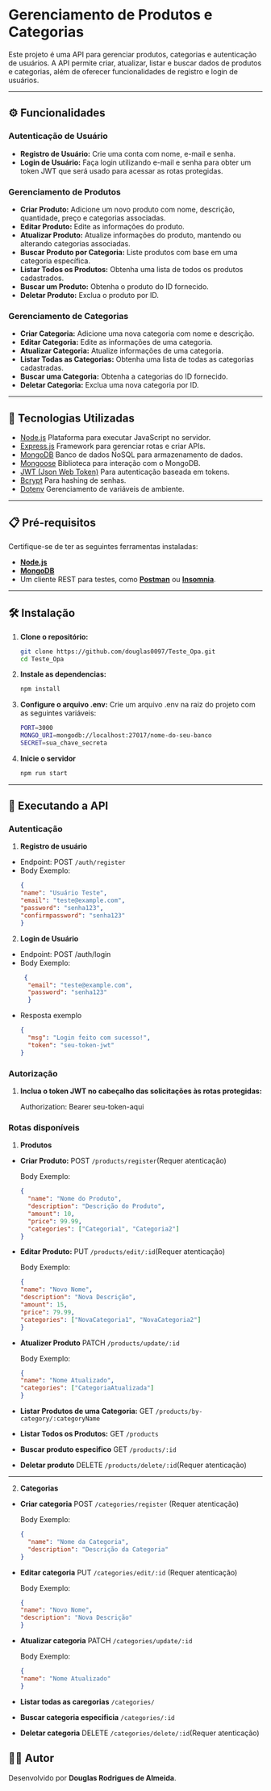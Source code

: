 # Gerenciamento de Produtos e Categorias

Este projeto é uma API para gerenciar produtos, categorias e autenticação de usuários. A API permite criar, atualizar, listar e buscar dados de produtos e categorias, além de oferecer funcionalidades de registro e login de usuários.

---

## ⚙️ Funcionalidades

### **Autenticação de Usuário**
- **Registro de Usuário:** Crie uma conta com nome, e-mail e senha.
- **Login de Usuário:** Faça login utilizando e-mail e senha para obter um token JWT que será usado para acessar as rotas protegidas.

### **Gerenciamento de Produtos**
- **Criar Produto:** Adicione um novo produto com nome, descrição, quantidade, preço e categorias associadas.
- **Editar Produto:** Edite as informações do produto.
- **Atualizar Produto:** Atualize informações do produto, mantendo ou alterando categorias associadas.
- **Buscar Produto por Categoria:** Liste produtos com base em uma categoria específica.
- **Listar Todos os Produtos:** Obtenha uma lista de todos os produtos cadastrados.
- **Buscar um Produto:** Obtenha o produto do ID fornecido.
- **Deletar Produto:** Exclua o produto por ID.


### **Gerenciamento de Categorias**
- **Criar Categoria:** Adicione uma nova categoria com nome e descrição.
- **Editar Categoria:** Edite as informações de uma categoria.
- **Atualizar Categoria:** Atualize informações de uma categoria.
- **Listar Todas as Categorias:** Obtenha uma lista de todas as categorias cadastradas.
- **Buscar uma Categoria:** Obtenha a categorias do ID fornecido.
- **Deletar Categoria:** Exclua uma nova categoria por ID.
---

## 🚀 Tecnologias Utilizadas

- [Node.js](https://nodejs.org/) Plataforma para executar JavaScript no servidor.
- [Express.js](https://expressjs.com/) Framework para gerenciar rotas e criar APIs.
- [MongoDB](https://www.mongodb.com/) Banco de dados NoSQL para armazenamento de dados.
- [Mongoose](https://mongoosejs.com/) Biblioteca para interação com o MongoDB.
- [JWT (Json Web Token)](https://jwt.io/)  Para autenticação baseada em tokens.
- [Bcrypt](https://github.com/kelektiv/node.bcrypt.js) Para hashing de senhas.
- [Dotenv](https://github.com/motdotla/dotenv) Gerenciamento de variáveis de ambiente.

---

## 📋 Pré-requisitos

Certifique-se de ter as seguintes ferramentas instaladas:

- **[Node.js](https://nodejs.org/)**
- **[MongoDB](https://www.mongodb.com/try/download/community)**
- Um cliente REST para testes, como **[Postman](https://www.postman.com/)** ou **[Insomnia](https://insomnia.rest/)**.

---

## 🛠️ Instalação

1. **Clone o repositório:**
   ```bash
   git clone https://github.com/douglas0097/Teste_Opa.git
   cd Teste_Opa
2. **Instale as dependencias:**
    ```bash
    npm install
3. **Configure o arquivo .env:** Crie um arquivo .env na raiz do projeto com as seguintes variáveis:
    ```bash
    PORT=3000
    MONGO_URI=mongodb://localhost:27017/nome-do-seu-banco
    SECRET=sua_chave_secreta
4. **Inicie o servidor**
    ```bash
    npm run start
---

## 🧪 Executando a API

### **Autenticação**
   
1. **Registro de usuário**
- Endpoint: POST `/auth/register`
- Body Exemplo:
  ```json
  {
  "name": "Usuário Teste",
  "email": "teste@example.com",
  "password": "senha123",
  "confirmpassword": "senha123"
  }

2. **Login de Usuário**
- Endpoint: POST /auth/login
- Body Exemplo:
  ```json
   {
    "email": "teste@example.com",
    "password": "senha123"
    }

- Resposta exemplo
  ```json
  {
    "msg": "Login feito com sucesso!",
    "token": "seu-token-jwt"
  }

### Autorização

1. **Inclua o token JWT no cabeçalho das solicitações às rotas protegidas:**
   
   Authorization: Bearer seu-token-aqui
   
### Rotas disponíveis

1. **Produtos**
- **Criar Produto:** POST `/products/register`(Requer atenticação)

    Body Exemplo:
    ```json
    {
      "name": "Nome do Produto",
      "description": "Descrição do Produto",
      "amount": 10,
      "price": 99.99,
      "categories": ["Categoria1", "Categoria2"]
    }
- **Editar Produto:** PUT `/products/edit/:id`(Requer atenticação)
    
    Body Exemplo:
    ```json
    {
    "name": "Novo Nome",
    "description": "Nova Descrição",
    "amount": 15,
    "price": 79.99,
    "categories": ["NovaCategoria1", "NovaCategoria2"]
    }
- **Atualizer Produto** PATCH `/products/update/:id`

    Body Exemplo:
    ```json
    {
    "name": "Nome Atualizado",
    "categories": ["CategoriaAtualizada"]
    }
- **Listar Produtos de uma Categoria:** GET `/products/by-category/:categoryName`
- **Listar Todos os Produtos:** GET `/products`
- **Buscar produto especifico** GET `/products/:id`
- **Deletar produto** DELETE `/products/delete/:id`(Requer atenticação)

---

2. **Categorias**
- **Criar categoria** POST `/categories/register` (Requer atenticação)
  
    Body Exemplo:
    ```json
    {
      "name": "Nome da Categoria",
      "description": "Descrição da Categoria"
    }
- **Editar categoria** PUT `/categories/edit/:id` (Requer atenticação)
  
    Body Exemplo:
    ```json
    {
    "name": "Novo Nome",
    "description": "Nova Descrição"
    }
- **Atualizar categoria** PATCH `/categories/update/:id`

    Body Exemplo:
    ```json
    {
    "name": "Nome Atualizado"
    }
- **Listar todas as caregorias** `/categories/`
- **Buscar categoria especificia** `/categories/:id`
- **Deletar categoria** DELETE `/categories/delete/:id`(Requer atenticação)

## 👨‍💻 Autor
Desenvolvido por **Douglas Rodrigues de Almeida**.
  
